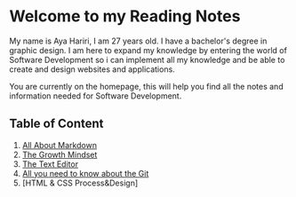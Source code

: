 # Welcome to my Reading Notes

My name is Aya Hariri, I am 27 years old. I have a bachelor's degree in graphic design. I am here to expand my knowledge by entering the world of Software Development so i can implement all my knowledge and be able to create and design websites and applications.

You are currently on the homepage, this will help you find all the notes and information needed for Software Development.

## Table of Content

1. [All About Markdown](https://ayahariri.github.io/Reading-Notes/.)
2. [The Growth Mindset](https://ayahariri.github.io/Reading-Notes/.)
3. [The Text Editor](https://ayahariri.github.io/TextEditor/)
4. [All you need to know about the Git](https://ayahariri.github.io/Read03)
5. [HTML & CSS Process&Design] 
